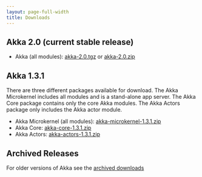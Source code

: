 ```yaml
---
layout: page-full-width
title: Downloads
---
```


## Akka 2.0 (current stable release)

* Akka (all modules): [akka-2.0.tgz](http://akka.io/downloads/akka-2.0.tgz) or [akka-2.0.zip](http://akka.io/downloads/akka-2.0.zip)


## Akka 1.3.1

There are three different packages available for download. The Akka Microkernel includes all modules and is a stand-alone app server. The Akka Core package contains only the core Akka modules. The Akka Actors package only includes the Akka actor module.

* Akka Microkernel (all modules): [akka-microkernel-1.3.1.zip](http://akka.io/downloads/akka-microkernel-1.3.1.zip)
* Akka Core: [akka-core-1.3.1.zip](http://akka.io/downloads/akka-core-1.3.1.zip)
* Akka Actors: [akka-actors-1.3.1.zip](http://akka.io/downloads/akka-actors-1.3.1.zip)


## Archived Releases

For older versions of Akka see the [archived downloads](http://akka.io/downloads/archive)
